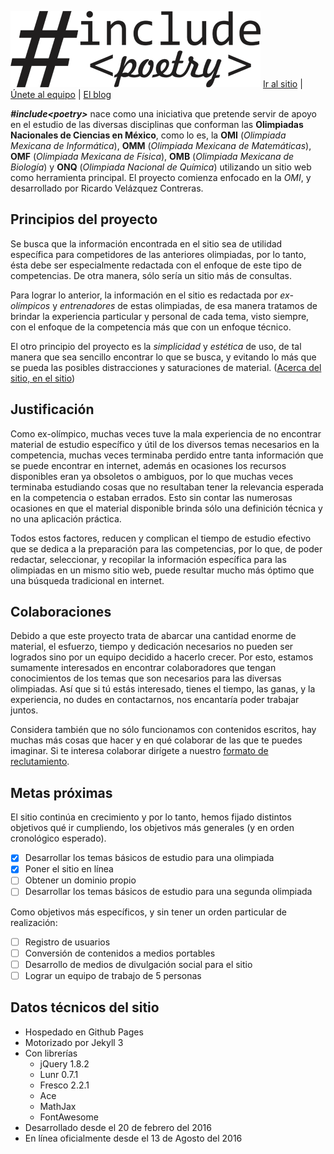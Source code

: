 ![Logo](Recursos/Multimedia/Include.png)
[Ir al sitio](https://include-poetry.github.io "El sitio real") |
[Únete al equipo](https://include-poetry.github.io/Reclutamiento/ "Reclutamiento") |
[El blog](https://include-poetry.github.io/Poetry/ "Blog oficial")

***&#35;include&lt;poetry&gt;*** nace como una iniciativa que pretende servir de apoyo en el estudio de las diversas disciplinas que conforman las **Olimpiadas Nacionales de Ciencias en México**, como lo es, la **OMI** (*Olimpiada Mexicana de Informática*), **OMM** (*Olimpiada Mexicana de Matemáticas*), **OMF** (*Olimpiada Mexicana de Física*), **OMB** (*Olimpiada Mexicana de Biología*) y **ONQ** (*Olimpiada Nacional de Química*) utilizando un sitio web como herramienta principal. El proyecto comienza enfocado en la *OMI*, y desarrollado por Ricardo Velázquez Contreras.

## Principios del proyecto

Se busca que la información encontrada en el sitio sea de utilidad específica para competidores de las anteriores olimpiadas, por lo tanto, ésta debe ser especialmente redactada con el enfoque de este tipo de competencias. De otra manera, sólo sería un sitio más de consultas. 

Para lograr lo anterior, la información en el sitio es redactada por *ex-olímpicos* y *entrenadores* de estas olimpiadas, de esa manera tratamos de brindar la experiencia particular y personal de cada tema, visto siempre, con el enfoque de la competencia más que con un enfoque técnico. 

El otro principio del proyecto es la *simplicidad* y *estética* de uso, de tal manera que sea sencillo encontrar lo que se busca, y evitando lo más que se pueda las posibles distracciones y saturaciones de material. ([Acerca del sitio, en el sitio](https://include-poetry.github.io/Acerca-de/ "Acerca del sitio"))

## Justificación

Como ex-olímpico, muchas veces tuve la mala experiencia de no encontrar material de estudio específico y útil de los diversos temas necesarios en la competencia, muchas veces terminaba perdido entre tanta información que se puede encontrar en internet, además en ocasiones los recursos disponibles eran ya obsoletos o ambiguos, por lo que muchas veces terminaba estudiando cosas que no resultaban tener la relevancia esperada en la competencia o estaban errados. Esto sin contar las numerosas ocasiones en que el material disponible brinda sólo una definición técnica y no una aplicación práctica.

Todos estos factores, reducen y complican el tiempo de estudio efectivo que se dedica a la preparación para las competencias, por lo que, de poder redactar, seleccionar, y recopilar la información específica para las olimpiadas en un mismo sitio web, puede resultar mucho más óptimo que una búsqueda tradicional en internet.

## Colaboraciones

Debido a que este proyecto trata de abarcar una cantidad enorme de material, el esfuerzo, tiempo y dedicación necesarios no pueden ser logrados sino por un equipo decidido a hacerlo crecer. Por esto, estamos sumamente interesados en encontrar colaboradores que tengan conocimientos de los temas que son necesarios para las diversas olimpiadas. Así que si tú estás interesado, tienes el tiempo, las ganas, y la experiencia, no dudes en contactarnos, nos encantaría poder trabajar juntos.

Considera también que no sólo funcionamos con contenidos escritos, hay muchas más cosas que hacer y en qué colaborar de las que te puedes imaginar. Si te interesa colaborar dirígete a nuestro [formato de reclutamiento](https://include-poetry.github.io/Reclutamiento/ "Reclutamiento").

## Metas próximas

El sitio continúa en crecimiento y por lo tanto, hemos fijado distintos objetivos qué ir cumpliendo, los objetivos más generales (y en orden cronológico esperado).

- [x] Desarrollar los temas básicos de estudio para una olimpiada
- [x] Poner el sitio en línea
- [ ] Obtener un dominio propio
- [ ] Desarrollar los temas básicos de estudio para una segunda olimpiada

Como objetivos más específicos, y sin  tener un orden particular de realización:

- [ ] Registro de usuarios
- [ ] Conversión de contenidos a medios portables
- [ ] Desarrollo de medios de divulgación social para el sitio
- [ ] Lograr un equipo de trabajo de 5 personas

## Datos técnicos del sitio

- Hospedado en Github Pages
- Motorizado por Jekyll 3
- Con librerías
	- jQuery 1.8.2
	- Lunr 0.7.1
	- Fresco 2.2.1
	- Ace
	- MathJax
	- FontAwesome
- Desarrollado desde el 20 de febrero del 2016
- En línea oficialmente desde el 13 de Agosto del 2016